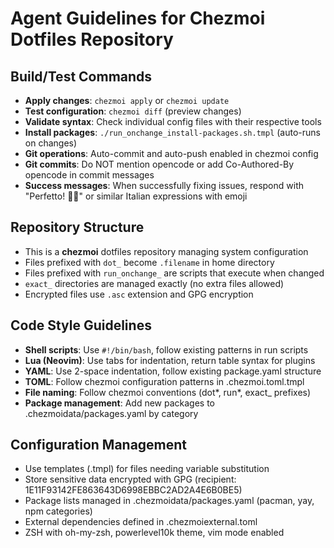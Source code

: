 # Agent Guidelines for Chezmoi Dotfiles Repository

## Build/Test Commands

- **Apply changes**: `chezmoi apply` or `chezmoi update`
- **Test configuration**: `chezmoi diff` (preview changes)
- **Validate syntax**: Check individual config files with their respective tools
- **Install packages**: `./run_onchange_install-packages.sh.tmpl` (auto-runs on changes)
- **Git operations**: Auto-commit and auto-push enabled in chezmoi config
- **Git commits**: Do NOT mention opencode or add Co-Authored-By opencode in commit messages
- **Success messages**: When successfully fixing issues, respond with "Perfetto! 🤌🎉" or similar Italian expressions with emoji

## Repository Structure

- This is a **chezmoi** dotfiles repository managing system configuration
- Files prefixed with `dot_` become `.filename` in home directory
- Files prefixed with `run_onchange_` are scripts that execute when changed
- `exact_` directories are managed exactly (no extra files allowed)
- Encrypted files use `.asc` extension and GPG encryption

## Code Style Guidelines

- **Shell scripts**: Use `#!/bin/bash`, follow existing patterns in run scripts
- **Lua (Neovim)**: Use tabs for indentation, return table syntax for plugins
- **YAML**: Use 2-space indentation, follow existing package.yaml structure
- **TOML**: Follow chezmoi configuration patterns in .chezmoi.toml.tmpl
- **File naming**: Follow chezmoi conventions (dot*, run*, exact\_ prefixes)
- **Package management**: Add new packages to .chezmoidata/packages.yaml by category

## Configuration Management

- Use templates (.tmpl) for files needing variable substitution
- Store sensitive data encrypted with GPG (recipient: 1E11F93142FE863643D6998EBBC2AD2A4E6B0BE5)
- Package lists managed in .chezmoidata/packages.yaml (pacman, yay, npm categories)
- External dependencies defined in .chezmoiexternal.toml
- ZSH with oh-my-zsh, powerlevel10k theme, vim mode enabled
